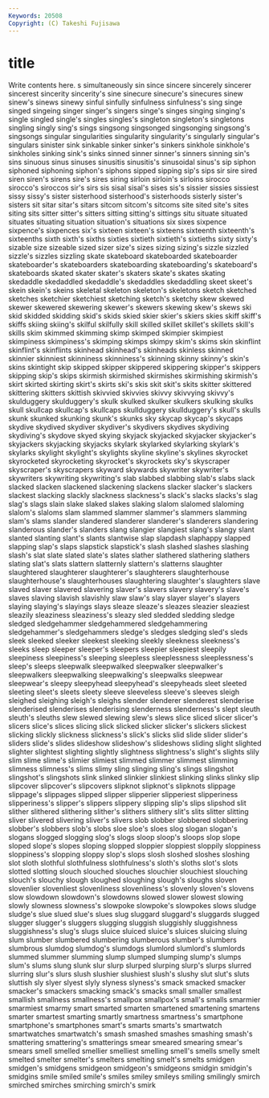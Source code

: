 ```yaml
---
Keywords: 20508 
Copyright: (C) Takeshi Fujisawa
---
```


# title

Write contents here.
s simultaneously sin
since sincere sincerely sincerer sincerest sincerity sincerity's sine sinecure sinecure's
sinecures sinew sinew's sinews sinewy sinful sinfully sinfulness sinfulness's sing
singe singed singeing singer singer's singers singe's singes singing singing's
single singled single's singles singles's singleton singleton's singletons singling singly
sing's sings singsong singsonged singsonging singsong's singsongs singular singularities singularity
singularity's singularly singular's singulars sinister sink sinkable sinker sinker's sinkers
sinkhole sinkhole's sinkholes sinking sink's sinks sinned sinner sinner's sinners
sinning sin's sins sinuous sinus sinuses sinusitis sinusitis's sinusoidal sinus's
sip siphon siphoned siphoning siphon's siphons sipped sipping sip's sips
sir sire sired siren siren's sirens sire's sires siring sirloin
sirloin's sirloins sirocco sirocco's siroccos sir's sirs sis sisal sisal's
sises sis's sissier sissies sissiest sissy sissy's sister sisterhood sisterhood's
sisterhoods sisterly sister's sisters sit sitar sitar's sitars sitcom sitcom's
sitcoms site sited site's sites siting sits sitter sitter's sitters
sitting sitting's sittings situ situate situated situates situating situation situation's
situations six sixes sixpence sixpence's sixpences six's sixteen sixteen's sixteens
sixteenth sixteenth's sixteenths sixth sixth's sixths sixties sixtieth sixtieth's sixtieths
sixty sixty's sizable size sizeable sized sizer size's sizes sizing
sizing's sizzle sizzled sizzle's sizzles sizzling skate skateboard skateboarded skateboarder
skateboarder's skateboarders skateboarding skateboarding's skateboard's skateboards skated skater skater's skaters
skate's skates skating skedaddle skedaddled skedaddle's skedaddles skedaddling skeet skeet's
skein skein's skeins skeletal skeleton skeleton's skeletons sketch sketched sketches
sketchier sketchiest sketching sketch's sketchy skew skewed skewer skewered skewering
skewer's skewers skewing skew's skews ski skid skidded skidding skid's
skids skied skier skier's skiers skies skiff skiff's skiffs skiing
skiing's skilful skilfully skill skilled skillet skillet's skillets skill's skills
skim skimmed skimming skimp skimped skimpier skimpiest skimpiness skimpiness's skimping
skimps skimpy skim's skims skin skinflint skinflint's skinflints skinhead skinhead's
skinheads skinless skinned skinnier skinniest skinniness skinniness's skinning skinny skinny's
skin's skins skintight skip skipped skipper skippered skippering skipper's skippers
skipping skip's skips skirmish skirmished skirmishes skirmishing skirmish's skirt skirted
skirting skirt's skirts ski's skis skit skit's skits skitter skittered
skittering skitters skittish skivvied skivvies skivvy skivvying skivvy's skulduggery skulduggery's
skulk skulked skulker skulkers skulking skulks skull skullcap skullcap's skullcaps
skullduggery skullduggery's skull's skulls skunk skunked skunking skunk's skunks sky
skycap skycap's skycaps skydive skydived skydiver skydiver's skydivers skydives skydiving
skydiving's skydove skyed skying skyjack skyjacked skyjacker skyjacker's skyjackers skyjacking
skyjacks skylark skylarked skylarking skylark's skylarks skylight skylight's skylights skyline
skyline's skylines skyrocket skyrocketed skyrocketing skyrocket's skyrockets sky's skyscraper skyscraper's
skyscrapers skyward skywards skywriter skywriter's skywriters skywriting skywriting's slab slabbed
slabbing slab's slabs slack slacked slacken slackened slackening slackens slacker
slacker's slackers slackest slacking slackly slackness slackness's slack's slacks slacks's
slag slag's slags slain slake slaked slakes slaking slalom slalomed
slaloming slalom's slaloms slam slammed slammer slammer's slammers slamming slam's
slams slander slandered slanderer slanderer's slanderers slandering slanderous slander's slanders
slang slangier slangiest slang's slangy slant slanted slanting slant's slants
slantwise slap slapdash slaphappy slapped slapping slap's slaps slapstick slapstick's
slash slashed slashes slashing slash's slat slate slated slate's slates
slather slathered slathering slathers slating slat's slats slattern slatternly slattern's
slatterns slaughter slaughtered slaughterer slaughterer's slaughterers slaughterhouse slaughterhouse's slaughterhouses slaughtering
slaughter's slaughters slave slaved slaver slavered slavering slaver's slavers slavery
slavery's slave's slaves slaving slavish slavishly slaw slaw's slay slayer
slayer's slayers slaying slaying's slayings slays sleaze sleaze's sleazes sleazier
sleaziest sleazily sleaziness sleaziness's sleazy sled sledded sledding sledge sledged
sledgehammer sledgehammered sledgehammering sledgehammer's sledgehammers sledge's sledges sledging sled's sleds
sleek sleeked sleeker sleekest sleeking sleekly sleekness sleekness's sleeks sleep
sleeper sleeper's sleepers sleepier sleepiest sleepily sleepiness sleepiness's sleeping sleepless
sleeplessness sleeplessness's sleep's sleeps sleepwalk sleepwalked sleepwalker sleepwalker's sleepwalkers sleepwalking
sleepwalking's sleepwalks sleepwear sleepwear's sleepy sleepyhead sleepyhead's sleepyheads sleet sleeted
sleeting sleet's sleets sleety sleeve sleeveless sleeve's sleeves sleigh sleighed
sleighing sleigh's sleighs slender slenderer slenderest slenderise slenderised slenderises slenderising
slenderness slenderness's slept sleuth sleuth's sleuths slew slewed slewing slew's
slews slice sliced slicer slicer's slicers slice's slices slicing slick
slicked slicker slicker's slickers slickest slicking slickly slickness slickness's slick's
slicks slid slide slider slider's sliders slide's slides slideshow slideshow's
slideshows sliding slight slighted slighter slightest slighting slightly slightness slightness's
slight's slights slily slim slime slime's slimier slimiest slimmed slimmer
slimmest slimming slimness slimness's slims slimy sling slinging sling's slings
slingshot slingshot's slingshots slink slinked slinkier slinkiest slinking slinks slinky
slip slipcover slipcover's slipcovers slipknot slipknot's slipknots slippage slippage's slippages
slipped slipper slipperier slipperiest slipperiness slipperiness's slipper's slippers slippery slipping
slip's slips slipshod slit slither slithered slithering slither's slithers slithery
slit's slits slitter slitting sliver slivered slivering sliver's slivers slob
slobber slobbered slobbering slobber's slobbers slob's slobs sloe sloe's sloes
slog slogan slogan's slogans slogged slogging slog's slogs sloop sloop's
sloops slop slope sloped slope's slopes sloping slopped sloppier sloppiest
sloppily sloppiness sloppiness's slopping sloppy slop's slops slosh sloshed sloshes
sloshing slot sloth slothful slothfulness slothfulness's sloth's sloths slot's slots
slotted slotting slouch slouched slouches slouchier slouchiest slouching slouch's slouchy
slough sloughed sloughing slough's sloughs sloven slovenlier slovenliest slovenliness slovenliness's
slovenly sloven's slovens slow slowdown slowdown's slowdowns slowed slower slowest
slowing slowly slowness slowness's slowpoke slowpoke's slowpokes slows sludge sludge's
slue slued slue's slues slug sluggard sluggard's sluggards slugged slugger
slugger's sluggers slugging sluggish sluggishly sluggishness sluggishness's slug's slugs sluice
sluiced sluice's sluices sluicing sluing slum slumber slumbered slumbering slumberous
slumber's slumbers slumbrous slumdog slumdog's slumdogs slumlord slumlord's slumlords slummed
slummer slumming slump slumped slumping slump's slumps slum's slums slung
slunk slur slurp slurped slurping slurp's slurps slurred slurring slur's
slurs slush slushier slushiest slush's slushy slut slut's sluts sluttish
sly slyer slyest slyly slyness slyness's smack smacked smacker smacker's
smackers smacking smack's smacks small smaller smallest smallish smallness smallness's
smallpox smallpox's small's smalls smarmier smarmiest smarmy smart smarted smarten
smartened smartening smartens smarter smartest smarting smartly smartness smartness's smartphone
smartphone's smartphones smart's smarts smarts's smartwatch smartwatches smartwatch's smash smashed
smashes smashing smash's smattering smattering's smatterings smear smeared smearing smear's
smears smell smelled smellier smelliest smelling smell's smells smelly smelt
smelted smelter smelter's smelters smelting smelt's smelts smidgen smidgen's smidgens
smidgeon smidgeon's smidgeons smidgin smidgin's smidgins smile smiled smile's smiles
smiley smileys smiling smilingly smirch smirched smirches smirching smirch's smirk
